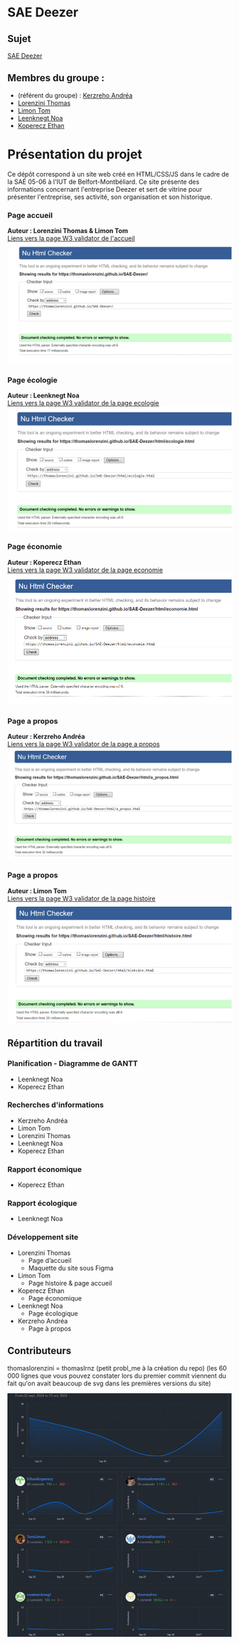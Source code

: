 # SAE Deezer

## Sujet 

[SAE Deezer](https://thomaslorenzini.github.io/SAE-Deezer/)

## Membres du groupe :

- (référent du groupe) :  [Kerzreho Andréa](mailto:login@edu.univ-fcomte.fr?subject=SAE_1_05_06)  
- [Lorenzini Thomas](mailto:thomas.lorenzini@edu.univ-fcomte.fr?subject=SAE_1_05_06)   
- [Limon Tom](mailto:tom.limon@edu.univ-fcomte.fr?subject=SAE_1_05_06)  
- [Leenknegt Noa](mailto:noa.leenknegt@edu.univ-fcomte.fr?subject=SAE_1_05_06)  
- [Koperecz Ethan](mailto:ethan.koperecz@edu.univ-fcomte.fr?subject=SAE_1_05_06) 

# Présentation du projet

Ce dépôt correspond à un site web créé en HTML/CSS/JS dans le cadre de la SAÉ 05-06 à l'IUT de Belfort-Montbéliard. Ce site présente des informations concernant l'entreprise Deezer et sert de vitrine pour présenter l'entreprise, ses activité, son organisation et son historique.


### Page accueil
**Auteur : Lorenzini Thomas & Limon Tom**  
[Liens vers la page W3 validator de l'accueil](https://validator.w3.org/nu/?doc=https%3A%2F%2Fthomaslorenzini.github.io%2FSAE-Deezer%2F)
![w3 index](./img_project/img1.png)
### Page écologie
**Auteur : Leenknegt Noa**  
[Liens vers la page W3 validator de la page ecologie](https://validator.w3.org/nu/?doc=https%3A%2F%2Fthomaslorenzini.github.io%2FSAE-Deezer%2Fhtml%2Fecologie.html)
![w3 index](./img_project/img2.png)
### Page économie
**Auteur : Koperecz Ethan**  
[Liens vers la page W3 validator de la page economie](https://validator.w3.org/nu/?doc=https%3A%2F%2Fthomaslorenzini.github.io%2FSAE-Deezer%2Fhtml%2Feconomie.html)
![w3 index](./img_project/img3.png)
### Page a propos
**Auteur : Kerzreho Andréa**  
[Liens vers la page W3 validator de la page a propos](https://validator.w3.org/nu/?doc=https%3A%2F%2Fthomaslorenzini.github.io%2FSAE-Deezer%2Fhtml%2Fa_propos.html)
![w3 index](./img_project/img4.png)
### Page a propos
**Auteur : Limon Tom**  
[Liens vers la page W3 validator de la page histoire](https://validator.w3.org/nu/?doc=https%3A%2F%2Fthomaslorenzini.github.io%2FSAE-Deezer%2Fhtml%2Fhistoire.html)
![w3 index](./img_project/img5.png)

## Répartition du travail

### Planification - Diagramme de GANTT

- Leenknegt Noa
- Koperecz Ethan

### Recherches d'informations

- Kerzreho Andréa
- Limon Tom
- Lorenzini Thomas
- Leenknegt Noa
- Koperecz Ethan

### Rapport économique

- Koperecz Ethan

### Rapport écologique

- Leenknegt Noa

### Développement site

- Lorenzini Thomas
  - Page d’accueil
  - Maquette du site sous Figma
- Limon Tom
  - Page histoire & page accueil
- Koperecz Ethan
  - Page économique
- Leenknegt Noa
  - Page écologique
- Kerzreho Andréa
  - Page à propos

## Contributeurs
thomaslorenzini = thomaslrnz (petit probl_me à la création du repo)
(les 60 000 lignes que vous pouvez constater lors du premier commit viennent du fait qu'on avait beaucoup de svg dans les premières versions du site)

![capture d'écran de sur la contribution des membres du projet](./img_project/img6.png)